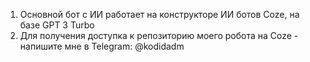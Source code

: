 1. Основной бот с ИИ работает на конструкторе ИИ ботов Coze, на базе GPT 3 Turbo
2. Для получения доступка к репозиторию моего робота на Coze - напишите мне в Telegram: @kodidadm
